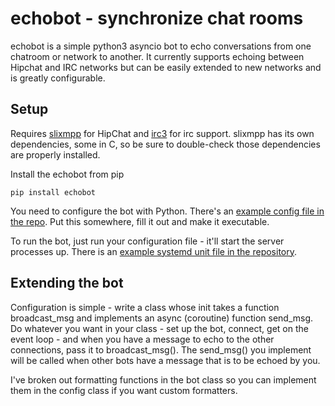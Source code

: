 # echobot - synchronize chat rooms

echobot is a simple python3 asyncio bot to echo conversations from one chatroom or network to another.  It currently supports echoing between Hipchat and IRC networks but can be easily extended to new networks and is greatly configurable.

## Setup

Requires [slixmpp](https://slixmpp.readthedocs.org/) for HipChat and [irc3](https://github.com/gawel/irc3) for irc support.  slixmpp has its own dependencies, some in C, so be sure to double-check those dependencies are properly installed.

Install the echobot from pip

    pip install echobot

You need to configure the bot with Python.  There's an [example config file in the repo](https://github.com/dgilman/echobot/blob/master/config.py.example).  Put this somewhere, fill it out and make it executable.

To run the bot, just run your configuration file - it'll start the server processes up.  There is an [example systemd unit file in the repository](https://github.com/dgilman/echobot/blob/master/echobot.service).

## Extending the bot

Configuration is simple - write a class whose init takes a function broadcast_msg and implements an async (coroutine) function send_msg.  Do whatever you want in your class - set up the bot, connect, get on the event loop - and when you have a message to echo to the other connections, pass it to broadcast_msg().  The send_msg() you implement will be called when other bots have a message that is to be echoed by you.

I've broken out formatting functions in the bot class so you can implement them in the config class if you want custom formatters.
